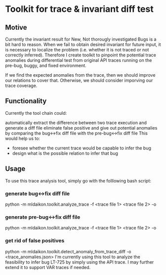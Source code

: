 # Toolkit for trace & invariant diff test

## Motive

Currently the invariant result for New, Not thorougly investigated Bugs is a bit hard to reason.
When we fail to obtain desired invariant for future input, it is necessary to localize the problem (i.e. whether it is not traced or not correctly inferred). Therefore I create toolkit to pinpoint the potential trace anomalies during differential test from original API traces running on the pre-bug, buggy, and fixed environment.

If we find the expected anomalies from the trace, then we should improve our relations to cover that. Otherwise, we should consider imporving our trace coverage.

## Functionality

Currently the tool chain could:

automatically extract the difference between two trace execution and generate a diff file
eliminate false positive and give out potential anomalies by comparing the bug<->fix diff file with the pre-bug<->fix diff file
This would help us to:

- foresee whether the current trace would be capable to infer the bug
- design what is the possible relation to infer that bug

## Usage

To use this trace analysis tool, simply go with the folllowing bash script:

### generate bug<->fix diff file
python -m mldaikon.toolkit.analyze_trace -f <trace file 1> <trace file 2> -o <bug-fix-diff-file>
### generate pre-bug<->fix diff file 
python -m mldaikon.toolkit.analyze_trace -f <trace file 1> <trace file 2> -o <pre-fix-diff-file>
### get rid of false positives
python -m mldaikon.toolkit.detect_anomaly_from_trace_diff <bug-fix-diff-file> <pre-fix-diff-file> -o <trace_anomalies.json>
I'm currently using this tool to analyze the feasibility to infer bug LT-725 by simply using the API trace. I may further extend it to support VAR traces if needed.
